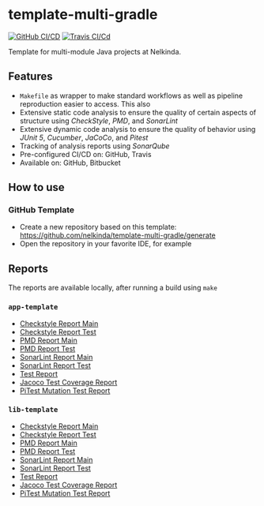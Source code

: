 # template-multi-gradle

[![GitHub CI/CD](https://github.com/nelkinda/template-multi-gradle/workflows/CI/CD/badge.svg)](https://github.com/nelkinda/template-multi-gradle/actions)
[![Travis CI/Cd](https://travis-ci.org/nelkinda/template-multi-gradle.svg)](https://travis-ci.org/nelkinda/template-multi-gradle)

Template for multi-module Java projects at Nelkinda.

## Features
- `Makefile` as wrapper to make standard workflows as well as pipeline reproduction easier to access.
  This also 
- Extensive static code analysis to ensure the quality of certain aspects of structure using _CheckStyle_, _PMD_, and _SonarLint_
- Extensive dynamic code analysis to ensure the quality of behavior using _JUnit 5_, _Cucumber_, _JaCoCo_, and _Pitest_
- Tracking of analysis reports using _SonarQube_
- Pre-configured CI/CD on: GitHub, Travis
- Available on: GitHub, Bitbucket

## How to use

### GitHub Template
- Create a new repository based on this template: https://github.com/nelkinda/template-multi-gradle/generate
- Open the repository in your favorite IDE, for example

<!-- TODO Replace this README -->
## Reports
The reports are available locally, after running a build using `make`

### `app-template`
* [Checkstyle Report Main](app-template/build/reports/checkstyle/checkstyleMain/report.html)
* [Checkstyle Report Test](app-template/build/reports/checkstyle/checkstyleTest/report.html)
* [PMD Report Main](app-template/build/reports/pmd/pmdMain/report.html)
* [PMD Report Test](app-template/build/reports/pmd/pmdTest/report.html)
* [SonarLint Report Main](app-template/build/reports/sonarlint/sonarlintMain/report.html)
* [SonarLint Report Test](app-template/build/reports/sonarlint/sonarlintTest/report.html)
* [Test Report](app-template/build/reports/test/test/html/index.html)
* [Jacoco Test Coverage Report](app-template/build/reports/jacoco/test/html/index.html)
* [PiTest Mutation Test Report](app-template/build/reports/pitest/index.html)

### `lib-template`
* [Checkstyle Report Main](lib-template/build/reports/checkstyle/checkstyleMain/report.html)
* [Checkstyle Report Test](lib-template/build/reports/checkstyle/checkstyleTest/report.html)
* [PMD Report Main](lib-template/build/reports/pmd/pmdMain/report.html)
* [PMD Report Test](lib-template/build/reports/pmd/pmdTest/report.html)
* [SonarLint Report Main](lib-template/build/reports/sonarlint/sonarlintMain/report.html)
* [SonarLint Report Test](lib-template/build/reports/sonarlint/sonarlintTest/report.html)
* [Test Report](lib-template/build/reports/test/test/html/index.html)
* [Jacoco Test Coverage Report](lib-template/build/reports/jacoco/test/html/index.html)
* [PiTest Mutation Test Report](lib-template/build/reports/pitest/index.html)

